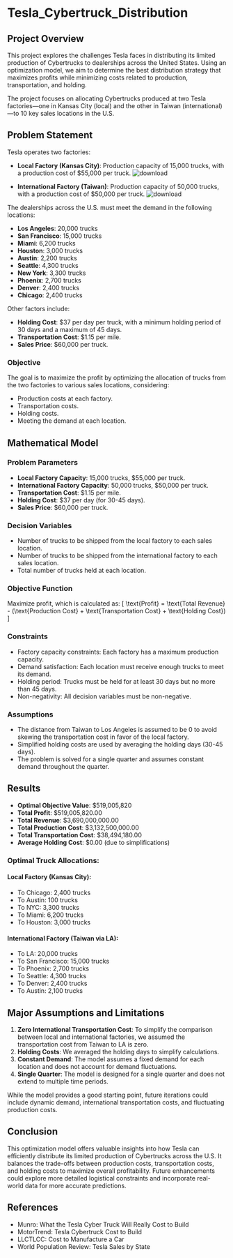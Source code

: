 # Tesla_Cybertruck_Distribution

## Project Overview

This project explores the challenges Tesla faces in distributing its limited production of Cybertrucks to dealerships across the United States. Using an optimization model, we aim to determine the best distribution strategy that maximizes profits while minimizing costs related to production, transportation, and holding. 

The project focuses on allocating Cybertrucks produced at two Tesla factories—one in Kansas City (local) and the other in Taiwan (international)—to 10 key sales locations in the U.S.

## Problem Statement

Tesla operates two factories:
- **Local Factory (Kansas City)**: Production capacity of 15,000 trucks, with a production cost of $55,000 per truck.
![download](https://github.com/user-attachments/assets/fb6c56c2-af1a-48a0-a225-02828916526b)

- **International Factory (Taiwan)**: Production capacity of 50,000 trucks, with a production cost of $50,000 per truck.
![download](https://github.com/user-attachments/assets/c7fcc254-5c72-446b-bb38-e6d3d284a964)


The dealerships across the U.S. must meet the demand in the following locations:

- **Los Angeles**: 20,000 trucks
- **San Francisco**: 15,000 trucks
- **Miami**: 6,200 trucks
- **Houston**: 3,000 trucks
- **Austin**: 2,200 trucks
- **Seattle**: 4,300 trucks
- **New York**: 3,300 trucks
- **Phoenix**: 2,700 trucks
- **Denver**: 2,400 trucks
- **Chicago**: 2,400 trucks

Other factors include:
- **Holding Cost**: $37 per day per truck, with a minimum holding period of 30 days and a maximum of 45 days.
- **Transportation Cost**: $1.15 per mile.
- **Sales Price**: $60,000 per truck.

### Objective

The goal is to maximize the profit by optimizing the allocation of trucks from the two factories to various sales locations, considering:
- Production costs at each factory.
- Transportation costs.
- Holding costs.
- Meeting the demand at each location.

## Mathematical Model

### Problem Parameters
- **Local Factory Capacity**: 15,000 trucks, $55,000 per truck.
- **International Factory Capacity**: 50,000 trucks, $50,000 per truck.
- **Transportation Cost**: $1.15 per mile.
- **Holding Cost**: $37 per day (for 30-45 days).
- **Sales Price**: $60,000 per truck.

### Decision Variables
- Number of trucks to be shipped from the local factory to each sales location.
- Number of trucks to be shipped from the international factory to each sales location.
- Total number of trucks held at each location.

### Objective Function
Maximize profit, which is calculated as:
\[
\text{Profit} = \text{Total Revenue} - (\text{Production Cost} + \text{Transportation Cost} + \text{Holding Cost})
\]

### Constraints
- Factory capacity constraints: Each factory has a maximum production capacity.
- Demand satisfaction: Each location must receive enough trucks to meet its demand.
- Holding period: Trucks must be held for at least 30 days but no more than 45 days.
- Non-negativity: All decision variables must be non-negative.

### Assumptions
- The distance from Taiwan to Los Angeles is assumed to be 0 to avoid skewing the transportation cost in favor of the local factory.
- Simplified holding costs are used by averaging the holding days (30-45 days).
- The problem is solved for a single quarter and assumes constant demand throughout the quarter.

## Results

- **Optimal Objective Value**: $519,005,820
- **Total Profit**: $519,005,820.00
- **Total Revenue**: $3,690,000,000.00
- **Total Production Cost**: $3,132,500,000.00
- **Total Transportation Cost**: $38,494,180.00
- **Average Holding Cost**: $0.00 (due to simplifications)

### Optimal Truck Allocations:
#### Local Factory (Kansas City):
- To Chicago: 2,400 trucks
- To Austin: 100 trucks
- To NYC: 3,300 trucks
- To Miami: 6,200 trucks
- To Houston: 3,000 trucks

#### International Factory (Taiwan via LA):
- To LA: 20,000 trucks
- To San Francisco: 15,000 trucks
- To Phoenix: 2,700 trucks
- To Seattle: 4,300 trucks
- To Denver: 2,400 trucks
- To Austin: 2,100 trucks

## Major Assumptions and Limitations
1. **Zero International Transportation Cost**: To simplify the comparison between local and international factories, we assumed the transportation cost from Taiwan to LA is zero.
2. **Holding Costs**: We averaged the holding days to simplify calculations.
3. **Constant Demand**: The model assumes a fixed demand for each location and does not account for demand fluctuations.
4. **Single Quarter**: The model is designed for a single quarter and does not extend to multiple time periods.
   
While the model provides a good starting point, future iterations could include dynamic demand, international transportation costs, and fluctuating production costs.

## Conclusion

This optimization model offers valuable insights into how Tesla can efficiently distribute its limited production of Cybertrucks across the U.S. It balances the trade-offs between production costs, transportation costs, and holding costs to maximize overall profitability. Future enhancements could explore more detailed logistical constraints and incorporate real-world data for more accurate predictions.

## References
- Munro: What the Tesla Cyber Truck Will Really Cost to Build
- MotorTrend: Tesla Cybertruck Cost to Build
- LLCTLCC: Cost to Manufacture a Car
- World Population Review: Tesla Sales by State

